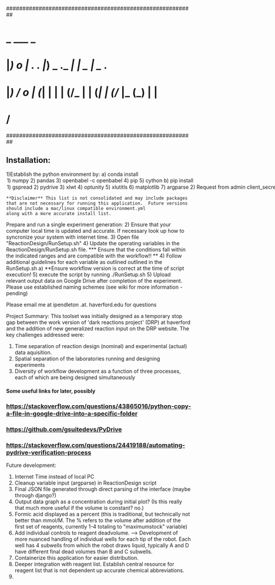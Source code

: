 ##########################################################
#  _        ___           _                              #
# |_)    o   |   _. ._   |_) _  ._   _| |  _ _|_  _  ._  #
# |_) \/ o  _|_ (_| | |  |  (/_ | | (_| | (/_ |_ (_) | | #
#     /                                                  #
##########################################################


Installation:
-------------
1)Establish the python environment by:
  a) conda install <option>
    1) numpy
    2) pandas
    3) openbabel -c openbabel
    4) pip
    5) cython
  b) pip install <option>
    1) gspread
    2) pydrive
    3) xlwt
    4) optunity
    5) xlutitls
    6) matplotlib
    7) argparse
2) Request from admin client_secrets.json key or access it on the SD2 google drive.  Do not distribute this key! (https://goo.gl/NmNBY4)

    **Disclaimer** This list is not consolidated and may include packages
    that are not necessary for running this application.  Future versions should include a mac/linux compatible environment.yml 
    along with a more accurate install list.

Prepare and run a single experiment generation:
2) Ensure that your computer local time is updated and accurate. If necessary look up how to syncronize 
  your system with internet time.
3) Open file "ReactionDesign/RunSetup.sh"
4) Update the operating variables in the ReactionDesign/RunSetup.sh file. 
    *** Ensure that the conditions fall within the indicated ranges and are compatible with the workflow!! ** 
4) Follow additional guidelines for each variable as outlined outlined in the RunSetup.sh
  a) **Ensure workflow version is correct at the time of script execution! 
5) execute the script by running ./RunSetup.sh
5) Upload relevant output data on Google Drive after completion of the experiment.  Please use established naming schemes (see wiki for more information - pending)

Please email me at ipendleton .at. haverford.edu for questions

Project Summary:
This toolset was initially designed as a temporary stop gap between the work version of 'dark reactions project' (DRP) at haverford and the addition
of new generalized reaction input on the DRP website. The key challenges addressed were:
  1) Time separation of reaction design (nominal) and experimental (actual) data aquisition.  
  2) Spatial separation of the laboratories running and designing experiments
  3) Diversity of workflow development as a function of three processes, each of which are being designed simultaneously

#### Some useful links for later, possibly
### https://stackoverflow.com/questions/43865016/python-copy-a-file-in-google-drive-into-a-specific-folder
### https://github.com/gsuitedevs/PyDrive
### https://stackoverflow.com/questions/24419188/automating-pydrive-verification-process

Future development:
1) Internet Time instead of local PC
2) Cleanup variable input (argparse) in ReactionDesign script
3) Final JSON file generated through direct parsing of the interface (maybe through django?)
4) Output data graph as a concentration during initial plot? (Is this really that much more useful if the volume is constant? no.)
5) Formic acid displayed as a percent (this is traditional, but technically not better than mmol/M. The % refers to the volume after addition of the first set of reagents, currently 1-4 totaling to "maximumstock" variable)
6) Add individual controls to reagent deadvolume.  --> Development of more nuanced handling of individual wells for each tip of the robot.  Each well has 4 subwells from which the robot draws liquid, typically A and D have different final dead volumes than B and C subwells.
7) Containerize this application for easier distribution.
8) Deeper integration with reagent list.  Establish central resource for reagent list that is not dependent up accurate chemical abbreviations.
9) 